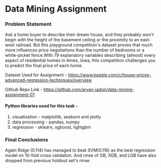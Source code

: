 # Data Mining Assignment

### Problem Statement
Ask a home buyer to describe their dream house, and they probably won't begin with the height of the basement ceiling or the proximity to an east-west railroad. But this playground competition's dataset proves that much more influences price negotiations than the number of bedrooms or a white-picket fence.With 79 explanatory variables describing (almost) every aspect of residential homes in Ames, Iowa, this competition challenges you to predict the final price of each home.

Dataset Used for Assignment - https://www.kaggle.com/c/house-prices-advanced-regression-techniques/overview

Github Repo Link - https://github.com/aryan-jadon/data-mining-assignment-01

#### Python libraries used for this task -

1. visualization - matplotlib, seaborn and plotly
2. data processing - pandas, numpy
3. regression - sklearn, xgboost, lightgbm


### Final Conclusions
Again Ridge (0.114) has managed to beat SVM(0.116) as the best regression model on 10-fold cross validation. And rmse of GB, XGB, and LGB have also dropped from previous holdout set's rmse.
